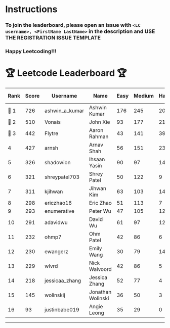 # Instructions
### To join the leaderboard, please open an issue with `<LC username>, <FirstName LastName>` in the description and USE THE REGISTRATION ISSUE TEMPLATE
### Happy Leetcoding!!!


# 🏆 Leetcode Leaderboard 🏆

| Rank | Score | Username       | Name | Easy | Medium | Hard | Problems Solved |
|------|----------------|-----------------|-------------------|--------------|--------------|--------------|--------------|
| 🥇 1 | 726 | ashwin_a_kumar | Ashwin Kumar | 176 | 245 | 20 | 441 |
| 🥈 2 | 510 | Vonais | John Xie | 93 | 177 | 21 | 291 |
| 🥉 3 | 442 | Flytre | Aaron Rahman | 43 | 141 | 39 | 223 |
| 4 | 427 | arnsh | Arnav Shah | 56 | 151 | 23 | 230 |
| 5 | 326 | shadowion | Ihsaan Yasin | 90 | 97 | 14 | 201 |
| 6 | 321 | shreypatel703 | Shrey Patel | 50 | 122 | 9 | 181 |
| 7 | 311 | kjihwan | Jihwan Kim | 63 | 103 | 14 | 180 |
| 8 | 298 | ericzhao16 | Eric Zhao | 51 | 113 | 7 | 171 |
| 9 | 293 | enumerative | Peter Wu | 47 | 105 | 12 | 164 |
| 10 | 291 | adavidwu | David Wu | 61 | 97 | 12 | 170 |
| 11 | 232 | ohmp7 | Ohm Patel | 42 | 86 | 6 | 134 |
| 12 | 230 | ewangerz | Emily Wang | 30 | 79 | 14 | 123 |
| 13 | 229 | wlvrd | Nick Walvoord | 42 | 86 | 5 | 133 |
| 14 | 218 | jessicaa_zhang | Jessica Zhang | 52 | 77 | 4 | 133 |
| 15 | 145 | wolinskij | Jonathan Wolinski | 36 | 50 | 3 | 89 |
| 16 | 93 | justinbabe019 | Angie Leong | 35 | 29 | 0 | 64 |
---
